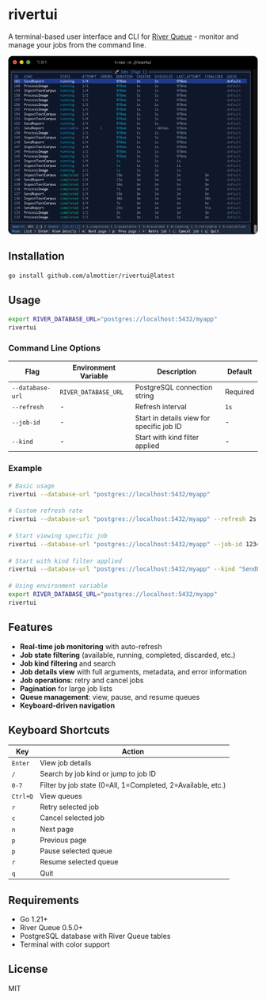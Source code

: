 # rivertui

A terminal-based user interface and CLI for [River Queue](https://riverqueue.com/) - monitor and manage your jobs from the command line.

<div align="center">
  <img src="./t-rec.gif" alt="t-rec">
</div>

## Installation

```bash
go install github.com/almottier/rivertui@latest
```

## Usage

```bash
export RIVER_DATABASE_URL="postgres://localhost:5432/myapp"
rivertui
```

### Command Line Options

| Flag | Environment Variable | Description | Default |
|------|---------------------|-------------|---------|
| `--database-url` | `RIVER_DATABASE_URL` | PostgreSQL connection string | Required |
| `--refresh` | - | Refresh interval | `1s` |
| `--job-id` | - | Start in details view for specific job ID | - |
| `--kind` | - | Start with kind filter applied | - |

### Example

```bash
# Basic usage
rivertui --database-url "postgres://localhost:5432/myapp"

# Custom refresh rate
rivertui --database-url "postgres://localhost:5432/myapp" --refresh 2s

# Start viewing specific job
rivertui --database-url "postgres://localhost:5432/myapp" --job-id 12345

# Start with kind filter applied
rivertui --database-url "postgres://localhost:5432/myapp" --kind "SendEmailJob"

# Using environment variable
export RIVER_DATABASE_URL="postgres://localhost:5432/myapp"
rivertui
```

## Features

- **Real-time job monitoring** with auto-refresh
- **Job state filtering** (available, running, completed, discarded, etc.)
- **Job kind filtering** and search
- **Job details view** with full arguments, metadata, and error information
- **Job operations**: retry and cancel jobs
- **Pagination** for large job lists
- **Queue management**: view, pause, and resume queues
- **Keyboard-driven navigation**

## Keyboard Shortcuts

| Key | Action |
|-----|--------|
| `Enter` | View job details |
| `/` | Search by job kind or jump to job ID |
| `0-7` | Filter by job state (0=All, 1=Completed, 2=Available, etc.) |
| `Ctrl+Q` | View queues |
| `r` | Retry selected job |
| `c` | Cancel selected job |
| `n` | Next page |
| `p` | Previous page |
| `p` | Pause selected queue |
| `r` | Resume selected queue |
| `q` | Quit |

## Requirements

- Go 1.21+
- River Queue 0.5.0+
- PostgreSQL database with River Queue tables
- Terminal with color support

## License

MIT
